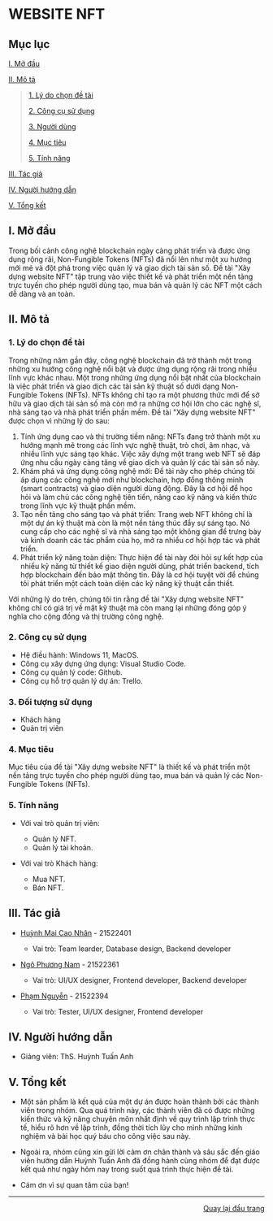 <div id="Top"></div>

# WEBSITE NFT

## Mục lục

 [I. Mở đầu](#Modau)

 [II. Mô tả](#Mota)

> [1. Lý do chọn đề tài](#Lydochondetai)
>
> [2. Công cụ sử dụng](#Congcusudung)
>
> [3. Người dùng](#Doituongsudung)
>
> [4. Mục tiêu](#Muctieu)
>
> [5. Tính năng](#Tinhnang)

[III. Tác giả](#Tacgia)

[IV. Người hướng dẫn](#Nguoihuongdan)

[V. Tổng kết](#Tongket)


<!-- MỞ ĐẦU -->
<div id="Modau"></div>

## I. Mở đầu
Trong bối cảnh công nghệ blockchain ngày càng phát triển và được ứng dụng rộng rãi, Non-Fungible Tokens (NFTs) đã nổi lên như một xu hướng mới mẻ và đột phá trong việc quản lý và giao dịch tài sản số. Đề tài "Xây dựng website NFT" tập trung vào việc thiết kế và phát triển một nền tảng trực tuyến cho phép người dùng tạo, mua bán và quản lý các NFT một cách dễ dàng và an toàn.

<!-- MÔ TẢ -->
<div id="Mota"></div>

## II. Mô tả

<!-- Lý do chọn đề tài -->
<div id="Lydochondetai"></div>

### 1. Lý do chọn đề tài
Trong những năm gần đây, công nghệ blockchain đã trở thành một trong những xu hướng công nghệ nổi bật và được ứng dụng rộng rãi trong nhiều lĩnh vực khác nhau. Một trong những ứng dụng nổi bật nhất của blockchain là việc phát triển và giao dịch các tài sản kỹ thuật số dưới dạng Non-Fungible Tokens (NFTs). NFTs không chỉ tạo ra một phương thức mới để sở hữu và giao dịch tài sản số mà còn mở ra những cơ hội lớn cho các nghệ sĩ, nhà sáng tạo và nhà phát triển phần mềm.
Đề tài "Xây dựng website NFT" được chọn vì những lý do sau:
1.	Tính ứng dụng cao và thị trường tiềm năng: NFTs đang trở thành một xu hướng mạnh mẽ trong các lĩnh vực nghệ thuật, trò chơi, âm nhạc, và nhiều lĩnh vực sáng tạo khác. Việc xây dựng một trang web NFT sẽ đáp ứng nhu cầu ngày càng tăng về giao dịch và quản lý các tài sản số này.
2.	Khám phá và ứng dụng công nghệ mới: Đề tài này cho phép chúng tôi áp dụng các công nghệ mới như blockchain, hợp đồng thông minh (smart contracts) và giao diện người dùng động. Đây là cơ hội để học hỏi và làm chủ các công nghệ tiên tiến, nâng cao kỹ năng và kiến thức trong lĩnh vực kỹ thuật phần mềm.
3.	Tạo nền tảng cho sáng tạo và phát triển: Trang web NFT không chỉ là một dự án kỹ thuật mà còn là một nền tảng thúc đẩy sự sáng tạo. Nó cung cấp cho các nghệ sĩ và nhà sáng tạo một không gian để trưng bày và kinh doanh các tác phẩm của họ, mở ra nhiều cơ hội hợp tác và phát triển.
4.	Phát triển kỹ năng toàn diện: Thực hiện đề tài này đòi hỏi sự kết hợp của nhiều kỹ năng từ thiết kế giao diện người dùng, phát triển backend, tích hợp blockchain đến bảo mật thông tin. Đây là cơ hội tuyệt vời để chúng tôi phát triển một cách toàn diện các kỹ năng kỹ thuật cần thiết.

Với những lý do trên, chúng tôi tin rằng đề tài "Xây dựng website NFT" không chỉ có giá trị về mặt kỹ thuật mà còn mang lại những đóng góp ý nghĩa cho cộng đồng và thị trường công nghệ.


<div id="Congcusudung"></div>

### 2. Công cụ sử dụng
* Hệ điều hành: Windows 11, MacOS.
* Công cụ xây dựng ứng dụng: Visual Studio Code.
* Công cụ quản lý code: Github.
* Công cụ hỗ trợ quản lý dự án: Trello.

<div id="Doituongsudung"></div>

### 3. Đối tượng sử dụng
* Khách hàng
* Quản trị viên

<div id="Muctieu"></div>

### 4. Mục tiêu
Mục tiêu của đề tài "Xây dựng website NFT" là thiết kế và phát triển một nền tảng trực tuyến cho phép người dùng tạo, mua bán và quản lý các Non-Fungible Tokens (NFTs). 

<div id="Tinhnang"></div>

### 5. Tính năng
* Với vai trò quản trị viên:
    * Quản lý NFT.
    * Quản lý tài khoản.

* Với vai trò Khách hàng:
    * Mua NFT.
    * Bán NFT.​
    
<!-- TÁC GIẢ -->
<div id="Tacgia"></div>

## III. Tác giả

* [Huỳnh Mai Cao Nhân](https://github.com/huynhanx03) - 21522401
    * Vai trò: Team learder, Database design, Backend developer

* [Ngô Phương Nam](https://github.com/dunoiww) - 21522361
    * Vai trò: UI/UX designer, Frontend developer, Backend developer

* [Phạm Nguyễn](https://github.com/kazei1211) - 21522394
    * Vai trò: Tester, UI/UX designer, Frontend developer

<!-- NGƯỜI HƯỚNG DẪN -->
<div id="Nguoihuongdan"></div>

## IV. Người hướng dẫn
* Giảng viên: ThS. Huỳnh Tuấn Anh

<!-- TỔNG KẾT -->
<div id="Tongket"></div>

## V. Tổng kết
* Một sản phẩm là kết quả của một dự án được hoàn thành bởi các thành viên trong nhóm. Qua quá trình này, các thành viên đã có được những kiến ​​thức và kỹ năng chuyên môn nhất định về quy trình lập trình thực tế, hiểu rõ hơn về lập trình, đồng thời tích lũy cho mình những kinh nghiệm và bài học quý báu cho công việc sau này.

* Ngoài ra, nhóm cũng xin gửi lời cảm ơn chân thành và sâu sắc đến giáo viên hướng dẫn Huỳnh Tuấn Anh đã đồng hành cùng nhóm để đạt được kết quả như ngày hôm nay trong suốt quá trình thực hiện đề tài.

* Cám ơn vì sự quan tâm của bạn!

---

<p align="right"><a href="#Top">Quay lại đầu trang</a></p>
